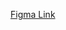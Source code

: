 <a href="https://www.figma.com/proto/tI0MIOKmrV80F9I57lKvS0/Dyson?node-id=280%3A3&scaling=min-zoom&page-id=280%3A2">Figma Link</a>
